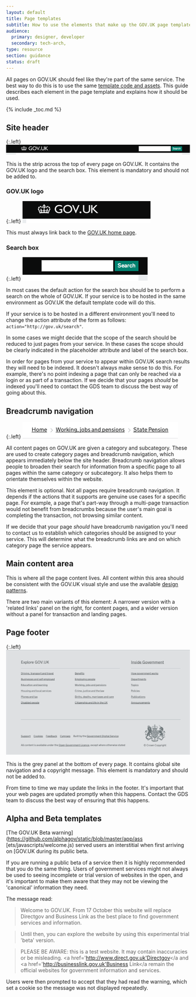 ```yaml
---
layout: default
title: Page templates
subtitle: How to use the elements that make up the GOV.UK page templates
audience:
  primary: designer, developer
  secondary: tech-arch,
type: resource
section: guidance
status: draft
---
```


All pages on GOV.UK should feel like they're part of the same service. The best way 
to do this is to use the same [template code and assets](shared-assets-libraries).
This guide describes each element in the page template and explains how it should
be used.

{% include _toc.md %}

## Site header

{:.left}
![Image of site header](/assets/images/page-template-elements/header.png)

This is the strip across the top of every page on GOV.UK. It contains the
GOV.UK logo and the search box. This element is mandatory and should not be added to.

### GOV.UK logo

{:.left}
![Image of GOV>UK logo](/assets/images/page-template-elements/logo.png)

This must always link back to the [GOV.UK home page](http://gov.uk).

### Search box

{:.left}
![Image of search box](/assets/images/page-template-elements/search.png)

In most cases the default action for the search box should be to perform a
search on the whole of GOV.UK. If your service is to be hosted in the same
environment as GOV.UK the default template code will do this.

If your service is to be hosted in a different environment you'll need to change
the action attribute of the form as follows: `action="http://gov.uk/search"`.

In some cases we might decide that the scope of the search should be reduced to
just pages from your service. In these cases the scope should be clearly
indicated in the placeholder attribute and label of the search box.

In order for pages from your service to appear within GOV.UK search results they
will need to be indexed. It doesn't always make sense to do this. For example,
there's no point indexing a page that can only be reached via a login or as part
of a transaction. If we decide that your pages *should* be indexed you'll need
to contact the GDS team to discuss the best way of going about this.

## Breadcrumb navigation

{:.left}
![Image of breadcrumb navigation](/assets/images/page-template-elements/breadcrumb.png)

All content pages on GOV.UK are given a category and subcategory. These are used
to create category pages and breadcrumb navigation, which appears immediately
below the site header. Breadcrumb navigation allows people to broaden their
search for information from a specific page to all pages within the same
category or subcategory. It also helps them to orientate themselves within the
website.

This element is optional. Not all pages require breadcrumb navigation. It
depends if the actions that it supports are genuine use cases for a specific
page. For example, a page that's part-way through a multi-page transaction would
not benefit from breadcrumbs because the user's main goal is completing the
transaction, not browsing similar content.

If we decide that your page *should* have breadcrumb navigation you'll need to
contact us to establish which categories should be assigned to your service.
This will determine what the breadcrumb links are and on which category page the
service appears.

## Main content area

This is where all the page content lives. All content within this area should be
consistent with the GOV.UK visual style and use the available 
[design patterns](/design-patterns).

There are two main variants of this element: A narrower version with a 'related
links' panel on the right, for content pages, and a wider version without a
panel for transaction and landing pages.

## Page footer

{:.left}
![Image of page footer](/assets/images/page-template-elements/footer.png)

This is the grey panel at the bottom of every page. It contains global site
navigation and a copyright message. This element is mandatory and should not be 
added to.

From time to time we may update the links in the footer. It's important that
your web pages are updated promptly when this happens. Contact the GDS team to
discuss the best way of ensuring that this happens.

## Alpha and Beta templates

[The GOV.UK Beta warning](https://github.com/alphagov/static/blob/master/app/ass
[ets/javascripts/welcome.js) served users an interstitial when first arriving on
[GOV.UK during its public beta.

If you are running a public beta of a service then it is highly recommended that
you do the same thing. Users of government services might not always be used to
seeing incomplete or trial version of websites in the open, and it's important
to make them aware that they may not be viewing the 'canonical' information they
need.

The message read:

>Welcome to GOV.UK. From 17 October this website will replace Directgov and
>Business Link as the best place to find government services and information.

>Until then, you can explore the website by using this experimental trial 'beta'
>version.

>PLEASE BE AWARE: this is a test website. It may contain inaccuracies or be
>misleading. <a href='http://www.direct.gov.uk'Directgov</a and <a
>href='http://businesslink.gov.uk'Business Link</a remain the official websites
>for government information and services.

Users were then prompted to accept that they had read the warning, which set a
cookie so the message was not displayed repeatedly.
